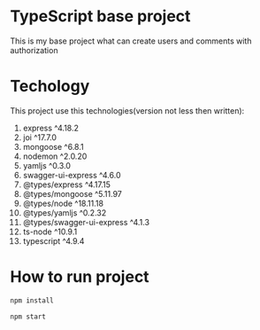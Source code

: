 # TypeScript base project

This is my base project what can create users and comments with authorization 

# Techology

This project use this technologies(version not less then written):
1. express ^4.18.2
2. joi ^17.7.0
3. mongoose ^6.8.1
5. nodemon ^2.0.20
6. yamljs ^0.3.0
7. swagger-ui-express ^4.6.0
8. @types/express ^4.17.15
9. @types/mongoose ^5.11.97
10. @types/node ^18.11.18
11. @types/yamljs ^0.2.32
12. @types/swagger-ui-express ^4.1.3
13. ts-node ^10.9.1
14. typescript ^4.9.4

# How to run project

```bash
npm install
```
```bash
npm start
```
